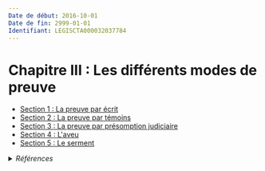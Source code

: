 ```yaml
---
Date de début: 2016-10-01
Date de fin: 2999-01-01
Identifiant: LEGISCTA000032037784
---
```


<h1>Chapitre III : Les différents modes de preuve</h1>

- [Section 1 : La preuve par écrit](section_1/README.md)
- [Section 2 : La preuve par témoins](section_2/README.md)
- [Section 3 : La preuve par présomption judiciaire](section_3/README.md)
- [Section 4 : L'aveu](section_4/README.md)
- [Section 5 : Le serment](section_5/README.md)

<details>
  <summary><em>Références</em></summary>

  <h2>Articles faisant référence à la section</h2>
  
  <ul>
    <li>
      <a href="https://legal.tricoteuses.fr//redirection/LEGIARTI000032006595?vers=git&vers=legifrance">Ordonnance n° 2016-131 du 10 février 2016 portant réforme du droit des contrats, du régime général et de la preuve des obligations - article 4 ENTIEREMENT_MODIF</a> CREE source
    </li>
  </ul>
</details>
